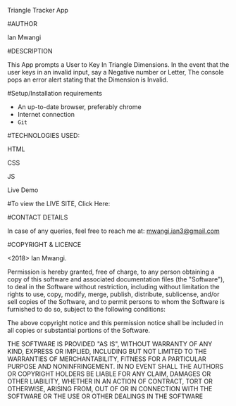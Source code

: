 Triangle Tracker App

#AUTHOR

  Ian Mwangi

#DESCRIPTION

  This App prompts a User to Key In Triangle Dimensions. In the event that the user keys in an invalid input, say a Negative number or Letter, The console pops an error alert stating that the Dimension is Invalid.

#Setup/Installation requirements

* An up-to-date browser, preferably chrome
* Internet connection
* `Git`

#TECHNOLOGIES USED:

  HTML

  CSS

  JS

  Live Demo


#To view the LIVE SITE, Click Here:



#CONTACT DETAILS

  In case of any queries, feel free to reach me at: mwangi.ian3@gmail.com

#COPYRIGHT & LICENCE

  <2018> Ian Mwangi.

  Permission is hereby granted, free of charge, to any person obtaining a copy of this software and associated documentation files (the "Software"), to deal in the Software without restriction, including without limitation the rights to use, copy, modify, merge, publish, distribute, sublicense, and/or sell copies of the Software, and to permit persons to whom the Software is furnished to do so, subject to the following conditions:

  The above copyright notice and this permission notice shall be included in all copies or substantial portions of the Software.

  THE SOFTWARE IS PROVIDED "AS IS", WITHOUT WARRANTY OF ANY KIND, EXPRESS OR IMPLIED, INCLUDING BUT NOT LIMITED TO THE WARRANTIES OF MERCHANTABILITY, FITNESS FOR A PARTICULAR PURPOSE AND NONINFRINGEMENT. IN NO EVENT SHALL THE AUTHORS OR COPYRIGHT HOLDERS BE LIABLE FOR ANY CLAIM, DAMAGES OR OTHER LIABILITY, WHETHER IN AN ACTION OF CONTRACT, TORT OR OTHERWISE, ARISING FROM, OUT OF OR IN CONNECTION WITH THE SOFTWARE OR THE USE OR OTHER DEALINGS IN THE SOFTWARE